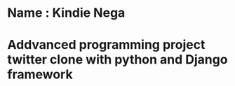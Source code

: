 # Name : Kindie Nega

# Addvanced programming project twitter clone with python and Django framework
